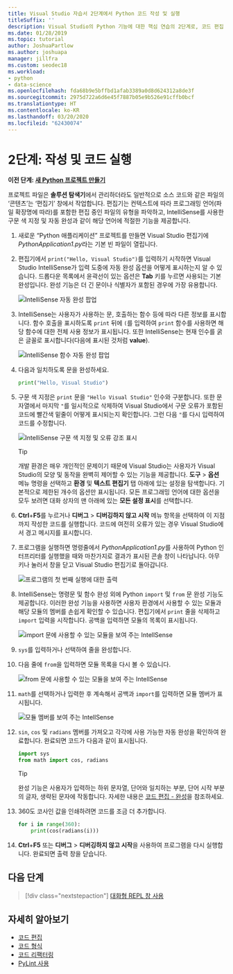 ```yaml
---
title: Visual Studio 자습서 2단계에서 Python 코드 작성 및 실행
titleSuffix: ''
description: Visual Studio의 Python 기능에 대한 핵심 연습의 2단계로, 코드 편집 및 프로젝트 실행을 포함합니다.
ms.date: 01/28/2019
ms.topic: tutorial
author: JoshuaPartlow
ms.author: joshuapa
manager: jillfra
ms.custom: seodec18
ms.workload:
- python
- data-science
ms.openlocfilehash: fda68b9e5bffbd1afab3389a0d8d624312a8de3f
ms.sourcegitcommit: 2975d722a6d6e45f7887b05e9b526e91cffb0bcf
ms.translationtype: HT
ms.contentlocale: ko-KR
ms.lasthandoff: 03/20/2020
ms.locfileid: "62430074"
---
```

# <a name="step-2-write-and-run-code"></a>2단계: 작성 및 코드 실행

**이전 단계: [새 Python 프로젝트 만들기](tutorial-working-with-python-in-visual-studio-step-01-create-project.md)**

프로젝트 파일은 **솔루션 탐색기**에서 관리하더라도 일반적으로 소스 코드와 같은 파일의 ‘콘텐츠’는 ‘편집기’ 창에서 작업합니다. 편집기는 컨텍스트에 따라 프로그래밍 언어(파일 확장명에 따라)를 포함한 편집 중인 파일의 유형을 파악하고, IntelliSense를 사용한 구문 색 지정 및 자동 완성과 같이 해당 언어에 적절한 기능을 제공합니다.

1. 새로운 “Python 애플리케이션” 프로젝트를 만들면 Visual Studio 편집기에 *PythonApplication1.py*라는 기본 빈 파일이 열립니다.

1. 편집기에서 `print("Hello, Visual Studio")`를 입력하기 시작하면 Visual Studio IntelliSense가 입력 도중에 자동 완성 옵션을 어떻게 표시하는지 알 수 있습니다. 드롭다운 목록에서 윤곽선이 있는 옵션은 **Tab** 키를 누르면 사용되는 기본 완성입니다. 완성 기능은 더 긴 문이나 식별자가 포함된 경우에 가장 유용합니다.

    ![IntelliSense 자동 완성 팝업](media/vs-getting-started-python-04-IntelliSense1b.png)

1. IntelliSense는 사용자가 사용하는 문, 호출하는 함수 등에 따라 다른 정보를 표시합니다. 함수 호출을 표시하도록 `print` 뒤에 `(`를 입력하여 `print` 함수를 사용하면 해당 함수에 대한 전체 사용 정보가 표시됩니다. 또한 IntelliSense는 현재 인수를 굵은 글꼴로 표시합니다(다음에 표시된 것처럼 **value**).

    ![IntelliSense 함수 자동 완성 팝업](media/vs-getting-started-python-05-IntelliSense2b.png)

1. 다음과 일치하도록 문을 완성하세요.

    ```python
    print("Hello, Visual Studio")
    ```

1. 구문 색 지정은 `print` 문을 `"Hello Visual Studio"` 인수와 구분합니다. 또한 문자열에서 마지막 `"`를 일시적으로 삭제하여 Visual Studio에서 구문 오류가 포함된 코드에 빨간색 밑줄이 어떻게 표시되는지 확인합니다. 그런 다음 `"`를 다시 입력하여 코드를 수정합니다.

    ![IntelliSense 구문 색 지정 및 오류 강조 표시](media/vs-getting-started-python-06-IntelliSense3b.png)

    > [!Tip]
    > 개발 환경은 매우 개인적인 문제이기 때문에 Visual Studio는 사용자가 Visual Studio의 모양 및 동작을 완벽히 제어할 수 있는 기능을 제공합니다. **도구** > **옵션** 메뉴 명령을 선택하고 **환경** 및 **텍스트 편집기** 탭 아래에 있는 설정을 탐색합니다. 기본적으로 제한된 개수의 옵션만 표시됩니다. 모든 프로그래밍 언어에 대한 옵션을 모두 보려면 대화 상자의 맨 아래에 있는 **모든 설정 표시**를 선택합니다.

1. **Ctrl**+**F5**를 누르거나 **디버그** > **디버깅하지 않고 시작** 메뉴 항목을 선택하여 이 지점까지 작성한 코드를 실행합니다. 코드에 여전히 오류가 있는 경우 Visual Studio에서 경고 메시지를 표시합니다.

1. 프로그램을 실행하면 명령줄에서 *PythonApplication1.py*를 사용하여 Python 인터프리터를 실행했을 때와 마찬가지로 결과가 표시된 콘솔 창이 나타납니다. 아무 키나 눌러서 창을 닫고 Visual Studio 편집기로 돌아갑니다.

    ![프로그램의 첫 번째 실행에 대한 출력](media/vs-getting-started-python-07-output.png)

1. IntelliSense는 명령문 및 함수 완성 외에 Python `import` 및 `from` 문 완성 기능도 제공합니다. 이러한 완성 기능을 사용하면 사용자 환경에서 사용할 수 있는 모듈과 해당 모듈의 멤버를 손쉽게 확인할 수 있습니다. 편집기에서 `print` 줄을 삭제하고 `import` 입력을 시작합니다. 공백을 입력하면 모듈의 목록이 표시됩니다.

    ![import 문에 사용할 수 있는 모듈을 보여 주는 IntellSense](media/vs-getting-started-python-08-import1.png)

1. `sys`를 입력하거나 선택하여 줄을 완성합니다.

1. 다음 줄에 `from`을 입력하면 모듈 목록을 다시 볼 수 있습니다.

    ![from 문에 사용할 수 있는 모듈을 보여 주는 IntellSense](media/vs-getting-started-python-09-import2.png)

1. `math`를 선택하거나 입력한 후 계속해서 공백과 `import`를 입력하면 모듈 멤버가 표시됩니다.

    ![모듈 멤버를 보여 주는 IntellSense](media/vs-getting-started-python-10-import3.png)

1. `sin`, `cos` 및 `radians` 멤버를 가져오고 각각에 사용 가능한 자동 완성을 확인하여 완료합니다. 완료되면 코드가 다음과 같이 표시됩니다.

    ```python
    import sys
    from math import cos, radians
    ```

    > [!Tip]
    > 완성 기능은 사용자가 입력하는 하위 문자열, 단어와 일치하는 부분, 단어 시작 부분의 글자, 생략된 문자에 작동합니다. 자세한 내용은 [코드 편집 - 완성](editing-python-code-in-visual-studio.md#completions)을 참조하세요.

1. 360도 코사인 값을 인쇄하려면 코드를 조금 더 추가합니다.

    ```python
    for i in range(360):
        print(cos(radians(i)))
    ```

1. **Ctrl**+**F5** 또는 **디버그** > **디버깅하지 않고 시작**을 사용하여 프로그램을 다시 실행합니다. 완료되면 출력 창을 닫습니다.

## <a name="next-step"></a>다음 단계

> [!div class="nextstepaction"]
> [대화형 REPL 창 사용](tutorial-working-with-python-in-visual-studio-step-03-interactive-repl.md)

## <a name="go-deeper"></a>자세히 알아보기

- [코드 편집](editing-python-code-in-visual-studio.md)
- [코드 형식](formatting-python-code.md)
- [코드 리팩터링](refactoring-python-code.md)
- [PyLint 사용](linting-python-code.md)
